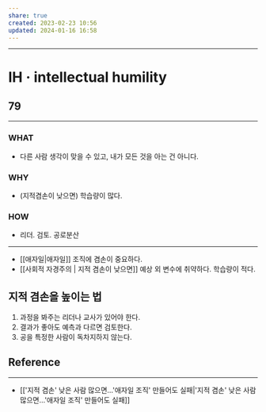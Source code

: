 ```yaml
---
share: true
created: 2023-02-23 10:56
updated: 2024-01-16 16:58
---
```


---
# IH · intellectual humility

## 79
---
### WHAT
- 다른 사람 생각이 맞을 수 있고, 내가 모든 것을 아는 건 아니다.
### WHY
- (지적겸손이 낮으면) 학습량이 많다.
### HOW
- 리더. 검토. 공로분산
---
- [[애자일|애자일]] 조직에 겸손이 중요하다.
- [[사회적 자경주의 | 지적 겸손이 낮으면]] 예상 외 변수에 취약하다. 학습량이 적다.

## 지적 겸손을 높이는 법
1. 과정을 봐주는 리더나 교사가 있어야 한다.
2. 결과가 좋아도 예측과 다르면 검토한다.
3. 공을 특정한 사람이 독차지하지 않는다. 





## Reference
---
- [['지적 겸손' 낮은 사람 많으면…'애자일 조직' 만들어도 실패|'지적 겸손' 낮은 사람 많으면…'애자일 조직' 만들어도 실패]]